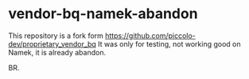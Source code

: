 # vendor-bq-namek-abandon
This repository is a fork form https://github.com/piccolo-dev/proprietary_vendor_bq
It was only for testing, not working good on Namek, it is already abandon.

BR.

